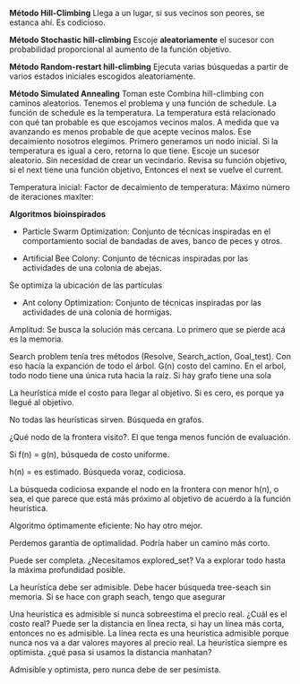 
**Método Hill-Climbing**
Llega a un lugar, si sus vecinos son peores, se estanca ahí. Es codicioso. 

**Método Stochastic hill-climbing**
Escoje **aleatoriamente** el sucesor con probabilidad proporcional al aumento de la función objetivo. 

**Método Random-restart hill-climbing**
Ejecuta varias búsquedas a partir de varios estados iniciales escogidos aleatoriamente. 

**Método Simulated Annealing** Toman este 
Combina hill-climbing con caminos aleatorios.
Tenemos el problema y una función de schedule. La función de schedule es la temperatura. La temperatura está relacionado con qué tan probable es que escojamos vecinos malos. A medida que va avanzando es menos probable de que acepte vecinos malos. Ese decaimiento nosotros elegimos.
Primero generamos un nodo inicial. Si la temperatura es igual a cero, retorna lo que tiene. Escoje un sucesor aleatorio. Sin necesidad de crear un vecindario. Revisa su función objetivo, si el next tiene una función objetivo, Entonces el next se vuelve el current.

Temperatura inicial:
Factor de decaimiento de temperatura:
Máximo número de iteraciones maxlter:















**Algoritmos bioinspirados**

 - Particle Swarm Optimization: Conjunto de técnicas inspiradas en el comportamiento social de bandadas de aves, banco de peces y otros. 
 
 - Artificial Bee Colony: Conjunto de técnicas inspiradas por las actividades de una colonia de abejas. 
 
 Se optimiza la ubicación de las partículas 














 - Ant colony Optimization: Conjunto de técnicas inspiradas por las actividades de una colonia de hormigas.

Amplitud: Se busca la solución más cercana. Lo primero que se pierde acá es la memoria.  

Search problem tenía tres métodos (Resolve, Search_action, Goal_test). Con eso hacía la expanción de todo el árbol. 
G(n) costo del camino. En el arbol, todo nodo tiene una única ruta hacia la raíz. Si hay grafo tiene una sola 

La heurística mide el costo para llegar al objetivo. Si es cero, es porque ya llegué al objetivo.


No todas las heurísticas sirven.
Búsqueda en grafos.

¿Qué nodo de la frontera visito?. El que tenga menos función de evaluación.

Si f(n) = g(n), búsqueda de costo uniforme. 

h(n) = es estimado. Búsqueda voraz, codiciosa.

La búsqueda codiciosa expande el nodo en la frontera con menor h(n), o sea, el que parece que está más próximo al objetivo de acuerdo a la función heurística.

Algoritmo óptimamente eficiente: No hay otro mejor. 

Perdemos garantía de optimalidad. Podría haber un camino más corto. 

Puede ser completa. ¿Necesitamos explored_set? Va a explorar todo hasta la máxima profundidad posible. 

La heurística debe ser admisible. Debe hacer búsqueda tree-seach sin memoria. Si se hace con graph seach, tengo que asegurar 

Una heurística es admisible si nunca sobreestima el precio real. ¿Cuál es el costo real? Puede ser la distancia en línea recta, si hay un línea más corta, entonces no es admisible. 
La línea recta es una heurística admisible porque nunca nos va a dar valores mayores al precio real. 
La heurística siempre es optimista.
¿qué pasa si usamos la distancia manhatan? 

Admisible y optimista, pero nunca debe de ser pesimista. 
<!--stackedit_data:
eyJoaXN0b3J5IjpbLTE3NjQ3Mzk3MjUsMjU1MDAzMDMwLC0xMT
Y5OTMyNzY1LC0xOTY4MzA4MTY3LDg2NjY5NDIyNiwtMTUwMzky
Mzk0MiwtMTM2OTE2NjgwOCwtMzI0OTA0MDg4LDE2MTc3OTk5OT
AsLTYwMjE0NjcxMV19
-->